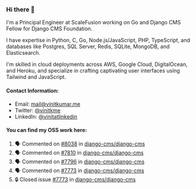 ### Hi there 👋

I'm a Principal Engineer at ScaleFusion working on Go and Django CMS Fellow for Django CMS Foundation.

I have expertise in Python, C, Go, Node.js/JavaScript, 
PHP, TypeScript, and databases like Postgres, SQL Server, Redis, 
SQLite, MongoDB, and Elasticsearch. 

I'm skilled in cloud deployments across AWS, Google Cloud, 
DigitalOcean, and Heroku, and specialize in crafting captivating 
user interfaces using Tailwind and JavaScript. 

#### Contact Information:

- Email: <a href="mailto:mail@vinitkumar.me">mail@vinitkumar.me</a>
- Twitter: [@vinitkme](https://twitter.com/vinitkme)
- LinkedIn: [@vinitatlinkedin](https://www.linkedin.com/in/vinitatlinkedin/)  

#### You can find my OSS work here:

<!--START_SECTION:activity-->
1. 🗣 Commented on [#8038](https://github.com/django-cms/django-cms/issues/8038#issuecomment-2479781858) in [django-cms/django-cms](https://github.com/django-cms/django-cms)
2. 🗣 Commented on [#7810](https://github.com/django-cms/django-cms/issues/7810#issuecomment-2479779719) in [django-cms/django-cms](https://github.com/django-cms/django-cms)
3. 🗣 Commented on [#7796](https://github.com/django-cms/django-cms/issues/7796#issuecomment-2479777762) in [django-cms/django-cms](https://github.com/django-cms/django-cms)
4. 🗣 Commented on [#7773](https://github.com/django-cms/django-cms/issues/7773#issuecomment-2479775756) in [django-cms/django-cms](https://github.com/django-cms/django-cms)
5. 🔒 Closed issue [#7773](https://github.com/django-cms/django-cms/issues/7773) in [django-cms/django-cms](https://github.com/django-cms/django-cms)
<!--END_SECTION:activity-->
